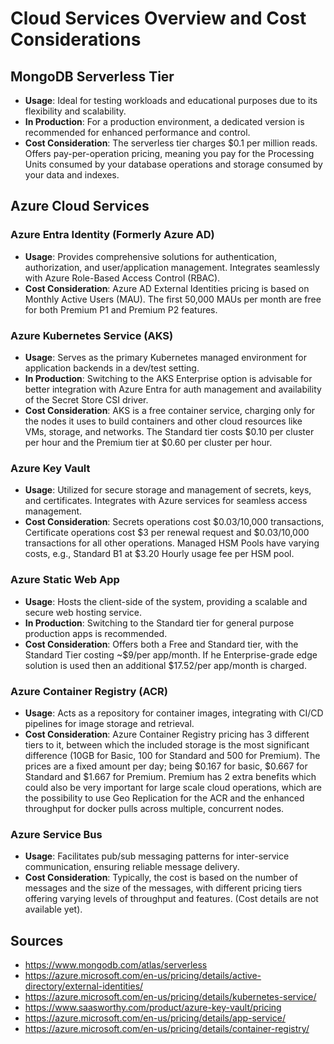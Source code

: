 # Cloud Services Overview and Cost Considerations

## MongoDB Serverless Tier
- **Usage**: Ideal for testing workloads and educational purposes due to its flexibility and scalability.
- **In Production**: For a production environment, a dedicated version is recommended for enhanced performance and control.
- **Cost Consideration**: The serverless tier charges $0.1 per million reads. Offers pay-per-operation pricing, meaning you pay for the Processing Units consumed by your database operations and storage consumed by your data and indexes.

## Azure Cloud Services

### Azure Entra Identity (Formerly Azure AD)
- **Usage**: Provides comprehensive solutions for authentication, authorization, and user/application management. Integrates seamlessly with Azure Role-Based Access Control (RBAC).
- **Cost Consideration**: Azure AD External Identities pricing is based on Monthly Active Users (MAU). The first 50,000 MAUs per month are free for both Premium P1 and Premium P2 features.

### Azure Kubernetes Service (AKS)
- **Usage**: Serves as the primary Kubernetes managed environment for application backends in a dev/test setting.
- **In Production**: Switching to the AKS Enterprise option is advisable for better integration with Azure Entra for auth management and availability of the Secret Store CSI driver.
- **Cost Consideration**: AKS is a free container service, charging only for the nodes it uses to build containers and other cloud resources like VMs, storage, and networks. The Standard tier costs $0.10 per cluster per hour and the Premium tier at $0.60 per cluster per hour.

### Azure Key Vault
- **Usage**: Utilized for secure storage and management of secrets, keys, and certificates. Integrates with Azure services for seamless access management.
- **Cost Consideration**: Secrets operations cost $0.03/10,000 transactions, Certificate operations cost $3 per renewal request and $0.03/10,000 transactions for all other operations. Managed HSM Pools have varying costs, e.g., Standard B1 at $3.20 Hourly usage fee per HSM pool.

### Azure Static Web App
- **Usage**: Hosts the client-side of the system, providing a scalable and secure web hosting service.
- **In Production**: Switching to the Standard tier for general purpose production apps is recommended.
- **Cost Consideration**: Offers both a Free and Standard tier, with the Standard Tier costing ~$9/per app/month. If he Enterprise-grade edge solution is used then an additional $17.52/per app/month is charged.


### Azure Container Registry (ACR)
- **Usage**: Acts as a repository for container images, integrating with CI/CD pipelines for image storage and retrieval.
- **Cost Consideration**: Azure Container Registry pricing has 3 different tiers to it, between which the included storage is the most significant difference (10GB for Basic, 100 for Standard and 500 for Premium). The prices are a fixed amount per day; being $0.167 for basic, $0.667 for Standard and $1.667 for Premium. Premium has 2 extra benefits which could also be very important for large scale cloud operations, which are the possibility to use Geo Replication for the ACR and the enhanced throughput for docker pulls across multiple, concurrent nodes.

### Azure Service Bus
- **Usage**: Facilitates pub/sub messaging patterns for inter-service communication, ensuring reliable message delivery.
- **Cost Consideration**: Typically, the cost is based on the number of messages and the size of the messages, with different pricing tiers offering varying levels of throughput and features. (Cost details are not available yet).

## Sources
- https://www.mongodb.com/atlas/serverless
- https://azure.microsoft.com/en-us/pricing/details/active-directory/external-identities/
- https://azure.microsoft.com/en-us/pricing/details/kubernetes-service/
- https://www.saasworthy.com/product/azure-key-vault/pricing
- https://azure.microsoft.com/en-us/pricing/details/app-service/
- https://azure.microsoft.com/en-us/pricing/details/container-registry/
